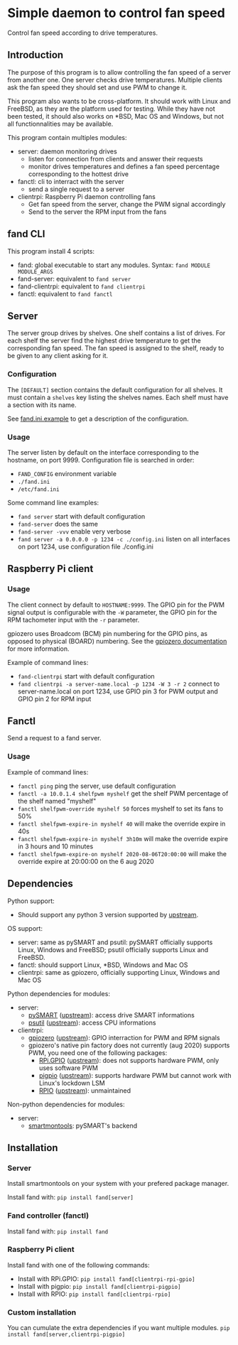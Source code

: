 # Simple daemon to control fan speed

Control fan speed according to drive temperatures.

## Introduction

The purpose of this program is to allow controlling the fan speed of a server
from another one.
One server checks drive temperatures.
Multiple clients ask the fan speed they should set and use PWM to change it.

This program also wants to be cross-platform.
It should work with Linux and FreeBSD, as they are the platform used for
testing.
While they have not been tested, it should also works on
\*BSD, Mac OS and Windows, but not all functionnalities may be available.

This program contain multiples modules:
 * server: daemon monitoring drives
    * listen for connection from clients and answer their requests
    * monitor drives temperatures and defines a fan speed percentage
      corresponding to the hottest drive
 * fanctl: cli to interract with the server
    * send a single request to a server
 * clientrpi: Raspberry Pi daemon controlling fans
    * Get fan speed from the server, change the PWM signal accordingly
    * Send to the server the RPM input from the fans

## fand CLI

This program install 4 scripts:
 * fand: global executable to start any modules.
   Syntax: `fand MODULE MODULE_ARGS`
 * fand-server: equivalent to `fand server`
 * fand-clientrpi: equivalent to `fand clientrpi`
 * fanctl: equivalent to `fand fanctl`

## Server

The server group drives by shelves.
One shelf contains a list of drives.
For each shelf the server find the highest drive temperature to get the
corresponding fan speed.
The fan speed is assigned to the shelf, ready to be given to any client
asking for it.

### Configuration

The `[DEFAULT]` section contains the default configuration for all shelves.
It must contain a `shelves` key listing the shelves names.
Each shelf must have a section with its name.

See [fand.ini.example](config/fand.ini.example)
to get a description of the configuration.

### Usage

The server listen by default on the interface corresponding to
the hostname, on port 9999.
Configuration file is searched in order:
 - `FAND_CONFIG` environment variable
 - `./fand.ini`
 - `/etc/fand.ini`

Some command line examples:
 - `fand server` start with default configuration
 - `fand-server` does the same
 - `fand-server -vvv` enable very verbose
 - `fand server -a 0.0.0.0 -p 1234 -c ./config.ini` listen on all interfaces
   on port 1234, use configuration file ./config.ini

## Raspberry Pi client

### Usage

The client connect by default to `HOSTNAME:9999`.
The GPIO pin for the PWM signal output is configurable with the `-W` parameter,
the GPIO pin for the RPM tachometer input with the `-r` parameter.

gpiozero uses Broadcom (BCM) pin numbering for the GPIO pins,
as opposed to physical (BOARD) numbering.
See the
[gpiozero documentation](https://gpiozero.readthedocs.io/en/stable/recipes.html#pin-numbering)
for more information.

Example of command lines:
 - `fand-clientrpi` start with default configuration
 - `fand clientrpi -a server-name.local -p 1234 -W 3 -r 2` connect to
   server-name.local on port 1234, use GPIO pin 3 for PWM output
   and GPIO pin 2 for RPM input

## Fanctl

Send a request to a fand server.

### Usage

Example of command lines:
 - `fanctl ping` ping the server, use default configuration
 - `fanctl -a 10.0.1.4 shelfpwm myshelf` get the shelf PWM percentage of
   the shelf named "myshelf"
 - `fanctl shelfpwm-override myshelf 50` forces myshelf to set its fans to 50%
 - `fanctl shelfpwm-expire-in myshelf 40` will make the override expire in 40s
 - `fanctl shelfpwm-expire-in myshelf 3h10m` will make the override expire
   in 3 hours and 10 minutes
 - `fanctl shelfpwm-expire-on myshelf 2020-08-06T20:00:00` will make the
   override expire at 20:00:00 on the 6 aug 2020

## Dependencies

Python support:
 * Should support any python 3 version supported by
   [upstream](https://www.python.org/downloads/).

OS support:
 * server: same as pySMART and psutil: pySMART officially supports Linux,
   Windows and FreeBSD; psutil officially supports Linux and FreeBSD.
 * fanctl: should support Linux, \*BSD, Windows and Mac OS
 * clientrpi: same as gpiozero, officially supporting Linux, Windows and Mac OS

Python dependencies for modules:
 * server:
   * [pySMART](https://pypi.org/project/pySMART/)
     ([upstream](https://github.com/freenas/py-SMART)):
     access drive SMART informations
   * [psutil](https://pypi.org/project/psutil/)
     ([upstream](https://github.com/giampaolo/psutil)):
     access CPU informations
 * clientrpi:
   * [gpiozero](https://pypi.org/project/gpiozero/)
     ([upstream](https://github.com/gpiozero/gpiozero)):
     GPIO interraction for PWM and RPM signals
   * gpiozero's native pin factory does not currently (aug 2020) supports PWM,
     you need one of the following packages:
     * [RPi.GPIO](https://pypi.org/project/RPi.GPIO/)
       ([upstream](https://sourceforge.net/projects/raspberry-gpio-python/)):
       does not supports hardware PWM, only uses software PWM
     * [pigpio](https://pypi.org/project/pigpio/)
       ([upstream](http://abyz.me.uk/rpi/pigpio/python.html)):
       supports hardware PWM but cannot work with Linux's lockdown LSM
     * [RPIO](https://pypi.org/project/RPIO/)
       ([upstream](https://github.com/metachris/RPIO)):
       unmaintained

Non-python dependencies for modules:
 * server:
   * [smartmontools](https://www.smartmontools.org/):
     pySMART's backend

## Installation

### Server

Install smartmontools on your system with your prefered package manager.

Install fand with:
```pip install fand[server]```

### Fand controller (fanctl)

Install fand with:
```pip install fand```

### Raspberry Pi client

Install fand with one of the following commands:
 * Install with RPi.GPIO:
   ```pip install fand[clientrpi-rpi-gpio]```
 * Install with pigpio:
   ```pip install fand[clientrpi-pigpio]```
 * Install with RPIO:
   ```pip install fand[clientrpi-rpio]```

### Custom installation

You can cumulate the extra dependencies if you want multiple modules.
```pip install fand[server,clientrpi-pigpio]```

